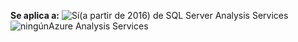 **Se aplica a:** ![Sí](media/yes.png)(a partir de 2016) de SQL Server Analysis Services ![ningún](media/no.png)Azure Analysis Services